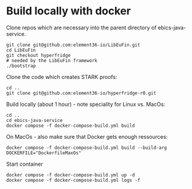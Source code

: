 # Build locally with docker

Clone repos which are necessary into the parent directory of ebics-java-service. 


    git clone git@github.com:element36-io/LibEuFin.git
    cd LibEuFin
    git checkout hyperfridge
    # needed by the LibEuFin framework
    ./bootstrap
    
Clone the code which creates STARK proofs: 

    cd ..
    git clone git@github.com:element36-io/hyperfridge-r0.git


Build locally (about 1 hour) - note speciality for Linux vs. MacOs:

    cd ..
    cd ebics-java-service
    docker compose -f docker-compose-build.yml build

On MacOs - also make sure that Docker gets enough ressources: 

    docker compose -f docker-compose-build.yml build --build-arg DOCKERFILE="DockerfileMaxOs"

Start container

    docker compose -f docker-compose-build.yml up -d
    docker compose -f docker-compose-build.yml logs -f



